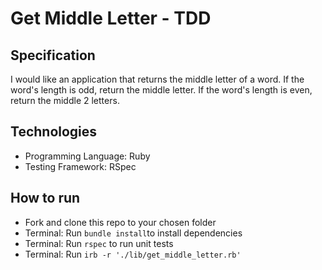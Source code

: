 
# Get Middle Letter - TDD

## Specification

I would like an application that returns the middle letter of a word. If the word's length is odd, return the middle letter. If the word's length is even, return the middle 2 letters. 

## Technologies

- Programming Language: Ruby
- Testing Framework: RSpec

## How to run

- Fork and clone this repo to your chosen folder
- Terminal: Run ```bundle install```to install dependencies
- Terminal: Run ```rspec``` to run unit tests
- Terminal: Run ```irb -r './lib/get_middle_letter.rb'```